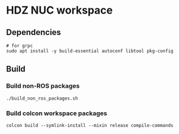 # HDZ NUC workspace

## Dependencies
```shell
# for grpc
sudo apt install -y build-essential autoconf libtool pkg-config
```

## Build

### Build non-ROS packages
```shell
./build_non_ros_packages.sh
```

### Build colcon workspace packages
```shell
colcon build --symlink-install --mixin release compile-commands
```